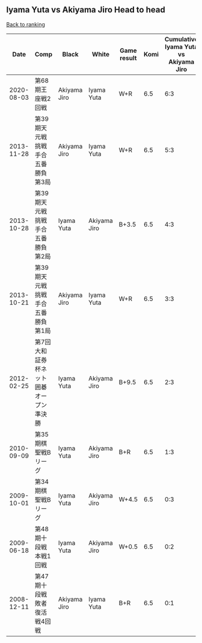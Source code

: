 ## Iyama Yuta vs Akiyama Jiro Head to head

[Back to ranking](../../index.md)




| **Date** | **Comp** | **Black** | **White** | **Game result** | **Komi** | **Cumulative Iyama Yuta vs Akiyama Jiro** | **Iyama Yuta streak** | **Akiyama Jiro streak** | 
| --- | --- | --- | --- | --- | --- | --- | --- | --- |
| 2020-08-03 | 第68期王座戦2回戦 | Akiyama Jiro | Iyama Yuta | W+R | 6.5 | 6:3 | 6 | 0 | 
| 2013-11-28 | 第39期天元戦挑戦手合五番勝負第3局 | Akiyama Jiro | Iyama Yuta | W+R | 6.5 | 5:3 | 5 | 0 | 
| 2013-10-28 | 第39期天元戦挑戦手合五番勝負第2局 | Iyama Yuta | Akiyama Jiro | B+3.5 | 6.5 | 4:3 | 4 | 0 | 
| 2013-10-21 | 第39期天元戦挑戦手合五番勝負第1局 | Akiyama Jiro | Iyama Yuta | W+R | 6.5 | 3:3 | 3 | 0 | 
| 2012-02-25 | 第7回大和証券杯ネット囲碁オープン準決勝 | Iyama Yuta | Akiyama Jiro | B+9.5 | 6.5 | 2:3 | 2 | 0 | 
| 2010-09-09 | 第35期棋聖戦Bリーグ | Iyama Yuta | Akiyama Jiro | B+R | 6.5 | 1:3 | 1 | 0 | 
| 2009-10-01 | 第34期棋聖戦Bリーグ | Iyama Yuta | Akiyama Jiro | W+4.5 | 6.5 | 0:3 | 0 | 3 | 
| 2009-06-18 | 第48期十段戦本戦1回戦 | Iyama Yuta | Akiyama Jiro | W+0.5 | 6.5 | 0:2 | 0 | 2 | 
| 2008-12-11 | 第47期十段戦敗者復活戦4回戦 | Akiyama Jiro | Iyama Yuta | B+R | 6.5 | 0:1 | 0 | 1 |




